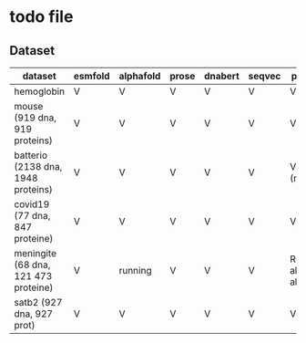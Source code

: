 # todo file

## Dataset

| dataset                                   | esmfold  | alphafold | prose  | dnabert | seqvec | phylo              | enrich
|---------                                  |----------|-------    |------- |---------|------- | -----              | -------
| hemoglobin                                | V        | V         | V      | V       | V      |   V                |  
| mouse (919 dna, 919 proteins)             | V        | V         | V      | V       | V      |   V                |   V
| batterio (2138 dna, 1948 proteins)        | V        | V         | V      | V       | V      |   V (male)         |  todo
| covid19 (77 dna, 847 proteine)            | V        | V         | V      | V       | V      |   V                |
| meningite (68 dna, 121 473 proteine)      | V        | running   | V      | V       | V      | R (no alpha) align |
| satb2  (927 dna, 927 prot)                | V        | V         | V      | V       | V      |   V                |        

